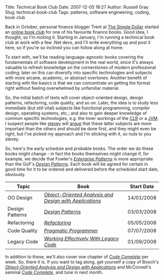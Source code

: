 Title: Technical Book Club
Date: 2007-12-05 18:27
Author: Russell Gray
Slug: technical-book-club
Tags: patterns, software engineering, coding, book club

Back in October, personal finance blogger Trent at [The Simple Dollar][1]
started an [online book club][2] for one of his favourite finance books. Good
idea, I thought, so I'm nicking it. Starting in January, I'm running a
technical book club at work with a few .Net devs, and I'll write everything up
and post it here, so if you're so inclined you can follow along at home.

To start with, we'll be reading language-agnostic books covering the
fundamentals of software development in the real world, since it's always
valuable to refresh knowledge on the cornerstones of modern professional
coding; later on this can diversify into specific technologies and subjects
with more arcane, academic, or abstract overtones. Another benefit of starting
with the basics is that we can concentrate on getting the format right without
feeling overwhelmed by unfamiliar material.

So, the initial batch of texts will cover object-oriented design, design
patterns, refactoring, code quality, and so on. Later, the idea is to study
less immediate (but still vital) subjects like functional programming,
compiler design, operating systems, etc.; and also to gain deeper knowledge of
common specific technologies, e.g. the inner workings of the [CLR][3] or a
[JVM][4]. I suspect people like [stevey][5] will [argue][6] that these latter
subjects are more important than the others and should be done first, and they
might even be right, but I've picked my approach and I'm sticking with it, so
nuts to you stevey.

So, here's the early schedule and probable books. The order we do these books
might change - in fact the books themselves might change if, for example, we
decide that Fowler's *[Enterprise Patterns][7]* is more appropriate than the
GoF's *[Design Patterns][8]*. Each book will be agreed for certain in good
time for it to be ordered and delivered before the scheduled start date,
obviously.

Topic | Book | Start Date
--- | --- | ---
OO Design | *[Object-Oriented Analysis and Design with Applications][9]* | 14/01/2008
Design Patterns | *[Design Patterns][10]* | 03/03/2008
Refactoring | *[Refactoring][11]* | 05/05/2008
Code Quality | *[Pragmatic Programmer][12]* | 07/07/2008
Legacy Code | *[Working Effectively With Legacy Code][13]* | 01/09/2008

In addition to these, we'll also cover one chapter of *[Code Complete][14]*
per week. So, there it is. If you want to tag along, get yourself a copy of
Booch's *[Object-Oriented Analysis and Design with Applications][15]* and
McConnell's seminal *[Code Complete][16]*, and tune in next month.


[1]: http://www.thesimpledollar.com "The Simple Dollar"
[2]: http://www.thesimpledollar.com/2007/10/30/your-money-or-your-life-final-reflections/ "Your Money Or Your Life Book Club"
[3]: http://en.wikipedia.org/wiki/Common_Language_Runtime "Common Language Runtime"
[4]: http://en.wikipedia.org/wiki/Jvm "Java Virtual Machine"
[5]: http://steve-yegge.blogspot.com/ "Drunken Blog Rants"
[6]: http://steve.yegge.googlepages.com/blog-rants "Drunken Blog Rants 2004/5"
[7]: http://www.amazon.co.uk/Enterprise-Application-Architecture-Addison-Wesley-Signature/dp/0321127420/ref=pd_sim_b_njs_title_4
[8]: http://www.amazon.co.uk/Design-patterns-elements-reusable-object-oriented/dp/0201633612/ref=pd_sim_b_njs_title_1
[9]: http://www.amazon.co.uk/Oriented-Analysis-Applications-Addison-Wesley-Technology/dp/020189551X/ref=ed_oe_h
[10]: http://www.amazon.co.uk/Design-patterns-elements-reusable-object-oriented/dp/0201633612/ref=pd_sim_b_njs_title_1
[11]: http://www.amazon.co.uk/Refactoring-Improving-Design-Existing-Technology/dp/0201485672/ref=pd_bxgy_b_text_b
[12]: http://www.amazon.co.uk/Pragmatic-Programmer-Andrew-Hunt/dp/020161622X/ref=cm_lmf_tit_3_rlrsrs2
[13]: http://www.amazon.co.uk/Working-Effectively-Legacy-Robert-Martin/dp/0131177052/ref=sr_1_1?ie=UTF8&s=books&qid=1196701867&sr=1-1
[14]: http://www.amazon.co.uk/Code-Complete-Practical-Handbook-Construction/dp/0735619670/ref=sr_1_1?ie=UTF8&s=books&qid=1196701436&sr=1-1
[15]: http://www.amazon.co.uk/Oriented-Analysis-Applications-Addison-Wesley-Technology/dp/020189551X/ref=ed_oe_h
[16]: http://www.amazon.co.uk/Code-Complete-Practical-Handbook-Construction/dp/0735619670/ref=sr_1_1?ie=UTF8&s=books&qid=1196701436&sr=1-1